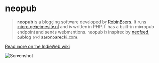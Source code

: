 # neopub

> **neopub** is a blogging software developed by [RobinBoers](https://indieweb.org/User:Geheimesite.nl). It runs [micro.geheimesite.nl](https://micro.geheimesite.nl) and is written in PHP. It has a built-in micropub endpoint and sends webmentions. neopub is inspired by [neofeed](https://github.com/victoriadrake/neofeed-theme), [publog](https://p83.nl) and [aaronparecki.com](https://aaronparecki.com).

[Read more on the IndieWeb wiki](https://indieweb.org/neopub)

![Screenshot](https://indieweb.org/images/0/05/neopub-screenshot-1.png)
